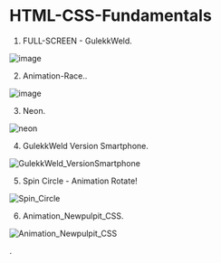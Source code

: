﻿# HTML-CSS-Fundamentals
1. FULL-SCREEN - GulekkWeld.

![image](https://user-images.githubusercontent.com/31259850/213196692-496933a8-e115-48b7-a8bb-aa8bd219da8b.png)

2. Animation-Race..

![image](https://user-images.githubusercontent.com/31259850/213197641-ef6a6d22-c88d-4dd7-b036-18f5cace20f6.png)

3. Neon.

![neon](https://user-images.githubusercontent.com/31259850/213554963-2b7709c3-3871-408e-a9a1-04c98b246da0.PNG)

4. GulekkWeld Version Smartphone.

![GulekkWeld_VersionSmartphone](https://user-images.githubusercontent.com/31259850/213555069-f5dd1e43-d300-47a3-a10c-c1aae95d35fd.PNG)

5. Spin Circle - Animation Rotate!

![Spin_Circle](https://user-images.githubusercontent.com/31259850/213555220-f70cae97-dfde-45fe-bb6e-845bb23b857b.PNG)

6. Animation_Newpulpit_CSS.

![Animation_Newpulpit_CSS](https://user-images.githubusercontent.com/31259850/213555415-7de0da5f-0bea-4714-bae3-ea6b03efb5a2.PNG)


.
